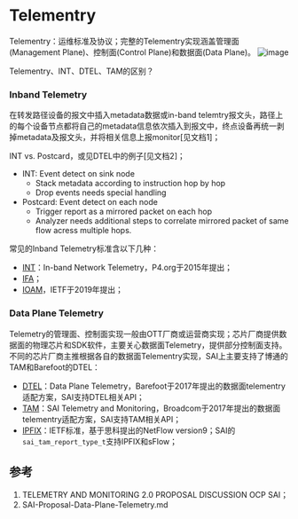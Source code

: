 
# Telementry
Telementry：运维标准及协议；完整的Telementry实现涵盖管理面(Management Plane)、控制面(Control Plane)和数据面(Data Plane)。
![image](https://user-images.githubusercontent.com/61963619/159226989-2ec8f512-4828-47af-b6af-c0b9e9e1188c.png)

Telementry、INT、DTEL、TAM的区别？
### Inband Telemetry
在转发路径设备的报文中插入metadata数据或in-band telemtry报文头，路径上的每个设备节点都将自己的metadata信息依次插入到报文中，终点设备再统一剥掉metadata及报文头，并将相关信息上报monitor[见文档1]；  

INT vs. Postcard，或见DTEL中的例子[见文档2]；  
- INT: Event detect on sink node 
  - Stack metadata according to instruction hop by hop
  - Drop events needs special handling   
- Postcard: Event detect on each node 
  - Trigger report as a mirrored packet on each hop
  - Analyzer needs additional steps to correlate mirrored packet of same flow acress multiple hops.

常见的Inband Telemetry标准含以下几种：
- [INT](int.md)：In-band Network Telemetry，P4.org于2015年提出；
- [IFA](https://datatracker.ietf.org/doc/draft-kumar-ippm-ifa/)；
- [IOAM](https://github.com/CiscoDevNet/iOAM)，IETF于2019年提出；  

### Data Plane Telemetry
Telemetry的管理面、控制面实现一般由OTT厂商或运营商实现；芯片厂商提供数据面的物理芯片和SDK软件，主要关心数据面Telemetry，提供部分控制面支持。  
不同的芯片厂商主推根据各自的数据面Telementry实现，SAI上主要支持了博通的TAM和Barefoot的DTEL：
- [DTEL](dtel.md)：Data Plane Telemetry，Barefoot于2017年提出的数据面telementry适配方案，SAI支持DTEL相关API；
- [TAM](tam.md)：SAI Telemetry and Monitoring，Broadcom于2017年提出的数据面telementry适配方案，SAI支持TAM相关API；
- [IPFIX](ipfix.md)：IETF标准，基于思科提出的NetFlow version9；SAI的`sai_tam_report_type_t`支持IPFIX和sFlow；

## 参考
1. TELEMETRY AND MONITORING 2.0 PROPOSAL DISCUSSION OCP SAI；
2. SAI-Proposal-Data-Plane-Telemetry.md
